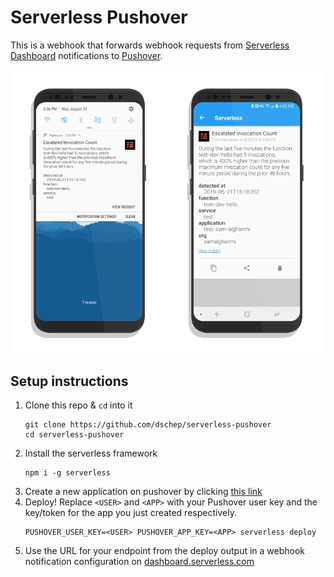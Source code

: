 # Serverless Pushover

This is a webhook that forwards webhook requests from
[Serverless Dashboard](https://dashboard.serverless.com)
notifications to [Pushover](https://pushover.net).

![Screenshots of a push notification and detail in Pushover](./screenshots.png)


## Setup instructions
1. Clone this repo & `cd` into it
   ```shell
   git clone https://github.com/dschep/serverless-pushover
   cd serverless-pushover
   ```
1. Install the serverless framework
   ```shell
   npm i -g serverless
   ```
1. Create a new application on pushover by clicking [this link](https://pushover.net/apps/build)
1. Deploy! Replace `<USER>` and `<APP>` with your Pushover user key and the
   key/token for the app you just created respectively.
   ```shell
   PUSHOVER_USER_KEY=<USER> PUSHOVER_APP_KEY=<APP> serverless deploy
   ```
1. Use the URL for your endpoint from the deploy output in a webhook notification
   configuration on [dashboard.serverless.com](https://dashboard.serverless.com)
